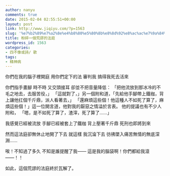 ```yaml
---
author: nanyu
comments: true
date: 2015-02-04 02:55:51+00:00
layout: post
link: http://www.jiqiyu.com/?p=1563
slug: '%e7%b2%89%e7%a2%8e%e4%b8%80%e5%80%8b%e8%8d%92%e8%ac%ac%e7%9a%84%e6%b3%95%e5%ba%ad'
title: 粉碎一個荒謬的法庭
wordpress_id: 1563
categories:
- 四不像或詩/ 歌
tags:
- 精神病
---
```


你們在我的腦子裡開庭
用你們定下的法
審判我
搞得我死去活來

你們指手畫腳
時不時
又交頭接耳
卻並不把音量降低：
「把他流放到那冰冷的不毛之地去，去服苦役，」
「這就對了，」另一個附和道，「先給他手腳帶上鐵枷，背上讓他扛個千斤鼎，派人看著去，」
「還麻煩這些個！他這種人不如死了算了，麻煩這些個！」這一位開言道，他對我的厭惡之情溢於言表。
他的提議也有不少人附和，
「嗯，是不如死了算了，渣滓，死了算了……」

我感覺已經被流放
手腳已經被套上了鐵枷
背上壓著千斤鼎
死刑也即將到來

然而這法庭卻無休止地開了下去
就這樣
我沉淪下去
彷彿墜入痛苦無情的無底深淵……

唉！不知過了多久
不知是誰提醒了我——
這是我的腦袋啊！你們都給我滾——！！

如此，這個荒謬的法庭終於瓦解了。


